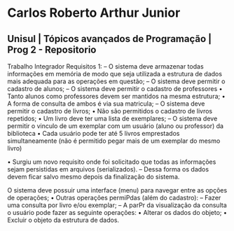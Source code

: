 # Carlos Roberto Arthur Junior
<h2>Unisul | Tópicos avançados de Programação | Prog 2 - Repositorio</h2>
Trabalho Integrador
Requisitos 1:
– O sistema deve armazenar todas informações em memória de modo que seja utilizada a estrutura de dados mais adequada para as operações em questão;
– O sistema deve permitir o cadastro de alunos;
– O sistema deve permitir o cadastro de professores
     • Tanto alunos como professores devem ser mantidos na mesma estrutura;
     • A forma de consulta de ambos é via sua matricula;
– O sistema deve permitir o cadastro de livros; • Não são permitidos o cadastro de livros repetidos;
     • Um livro deve ter uma lista de exemplares;
– O sistema deve permitir o vinculo de um exemplar
com um usuário (aluno ou professor) da biblioteca
     • Cada usuário pode ter até 5 livros emprestados simultaneamente (não é permitido pegar mais de um exemplar do mesmo livro)
     
 •  Surgiu um novo requisito onde foi solicitado que todas as informações sejam persistidas em arquivos (serializados).
– Dessa forma os dados devem ficar salvo mesmo depois da finalização do sistema.

 O sistema deve possuir uma interface (menu) para navegar entre as opções de operações;
•  Outras operações permiPdas (além do cadastro):
–  Fazer uma consulta por livro e/ou exemplar;
– A parPr da visualização da consulta o usuário
pode fazer as seguinte operações:
•  Alterar os dados do objeto;
•  Excluir o objeto da estrutura de dados.
